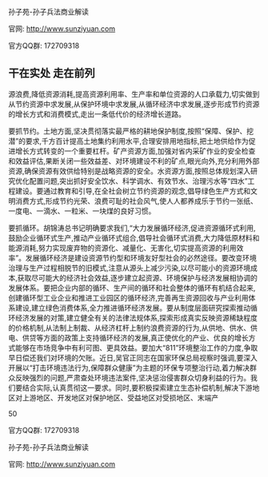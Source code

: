 孙子苑-孙子兵法商业解读

官网: http://www.sunziyuan.com

官方QQ群: 172709318

## 干在实处 走在前列

源浪费,降低资源消耗,提高资源利用率、生产率和单位资源的人口承载力,切实做到从节约资源中求发展,从保护环境中求发展,从循环经济中求发展,逐步形成节约资源的增长方式和消费模式,走出一条低代价的经济增长道路。

要抓节约。土地方面,坚决贯彻落实最严格的耕地保护制度,按照“保障、保护、挖潜”的要求,千方百计提高土地集约利用水平,合理安排用地指标,把土地供给作为促进增长方式转变的一个重要杠杆。矿产资源方面,加强对省内采矿作业的安全检查和效益评估,果断关闭一些效益差、对环境建设不利的矿点,眼光向外,充分利用外部资源,确保资源有效供给特别是战略资源的安全。水资源方面,按照总体规划深入研究优化配置问题,突出抓好安全饮水、科学调水、有效节水、治理污水等“四水”工程建设。要通过教育和引导,在全社会树立节约资源的观念,倡导绿色生产方式和文明消费方式,形成节约光荣、浪费可耻的社会风气,使人人都养成乐于节约一张纸、一度电、一滴水、一粒米、一块煤的良好习惯。

要抓循环。胡锦涛总书记明确要求我们,“大力发展循环经济,促进资源循环式利用,鼓励企业循环式生产,推动产业循环式组合,倡导社会循环式消费,大力降低原材料和能源消耗,努力实现废弃物的资源化、减量化、无害化,切实提高资源的利用效率”。发展循环经济是建设资源节约型和环境友好型社会的必然途径。要改变环境治理与生产过程相脱节的旧模式,注意从源头上减少污染,以尽可能小的资源环境成本,获取尽可能大的经济社会效益,逐步建立起资源、环境保护与经济发展相协调的发展体系。要把企业内部的循环、生产间的循环和社会整体的循环有机结合起来,创建循环型工业企业和推进工业园区的循环经济,完善再生资源回收与产业利用体系建设,建立绿色消费体系,全力推进循环经济发展。要从制度层面研究探索推动循环经济发展的对策,建立健全有关的法律法规体系,探索形成真实反映资源稀缺程度的价格机制,从法制上制裁、从经济杠杆上制约浪费资源的行为,从供地、供水、供电、供贷等方面的政策上支持循环经济的发展,真正使优化的产业、优良的增长方式能够在市场竞争中有利可图、更具效益。要加大“811”环境整治工作的力度,争取早日偿还我们对环境的欠账。近日,吴官正同志在国家环保总局视察时强调,要深入开展以“打击环境违法行为,保障群众健康”为主题的环保专项整治行动,着力解决群众反映强烈的问题,严肃查处环境违法案件,坚决惩治侵害群众切身利益的行为。我们要结合实际,认真贯彻这一要求。同时,要积极探索建立生态补偿机制,解决下游地区对上游地区、开发地区对保护地区、受益地区对受损地区、末端产

50

官方QQ群: 172709318

孙子苑-孙子兵法商业解读

官网: http://www.sunziyuan.com
